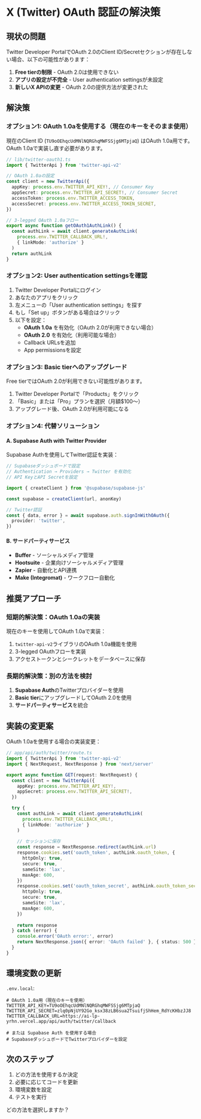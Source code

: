 # X (Twitter) OAuth 認証の解決策

## 現状の問題

Twitter Developer PortalでOAuth 2.0のClient ID/Secretセクションが存在しない場合、以下の可能性があります：

1. **Free tierの制限** - OAuth 2.0は使用できない
2. **アプリの設定が不完全** - User authentication settingsが未設定
3. **新しいX APIの変更** - OAuth 2.0の提供方法が変更された

## 解決策

### オプション1: OAuth 1.0aを使用する（現在のキーをそのまま使用）

現在のClient ID (`TU9oOEhqcUdMNlNQRGhqMWFSSjg6MTpjaQ`) はOAuth 1.0a用です。OAuth 1.0aで実装し直す必要があります。

```typescript
// lib/twitter-oauth1.ts
import { TwitterApi } from 'twitter-api-v2'

// OAuth 1.0aの設定
const client = new TwitterApi({
  appKey: process.env.TWITTER_API_KEY!, // Consumer Key
  appSecret: process.env.TWITTER_API_SECRET!, // Consumer Secret
  accessToken: process.env.TWITTER_ACCESS_TOKEN,
  accessSecret: process.env.TWITTER_ACCESS_TOKEN_SECRET,
})

// 3-legged OAuth 1.0aフロー
export async function getOAuth1AuthLink() {
  const authLink = await client.generateAuthLink(
    process.env.TWITTER_CALLBACK_URL!,
    { linkMode: 'authorize' }
  )
  return authLink
}
```

### オプション2: User authentication settingsを確認

1. Twitter Developer Portalにログイン
2. あなたのアプリをクリック
3. 左メニューの「User authentication settings」を探す
4. もし「Set up」ボタンがある場合はクリック
5. 以下を設定：
   - **OAuth 1.0a** を有効化（OAuth 2.0が利用できない場合）
   - **OAuth 2.0** を有効化（利用可能な場合）
   - Callback URLsを追加
   - App permissionsを設定

### オプション3: Basic tierへのアップグレード

Free tierではOAuth 2.0が利用できない可能性があります。

1. Twitter Developer Portalで「Products」をクリック
2. 「Basic」または「Pro」プランを選択（月額$100〜）
3. アップグレード後、OAuth 2.0が利用可能になる

### オプション4: 代替ソリューション

#### A. Supabase Auth with Twitter Provider

Supabase Authを使用してTwitter認証を実装：

```typescript
// Supabaseダッシュボードで設定
// Authentication → Providers → Twitter を有効化
// API KeyとAPI Secretを設定

import { createClient } from '@supabase/supabase-js'

const supabase = createClient(url, anonKey)

// Twitter認証
const { data, error } = await supabase.auth.signInWithOAuth({
  provider: 'twitter',
})
```

#### B. サードパーティサービス

- **Buffer** - ソーシャルメディア管理
- **Hootsuite** - 企業向けソーシャルメディア管理
- **Zapier** - 自動化とAPI連携
- **Make (Integromat)** - ワークフロー自動化

## 推奨アプローチ

### 短期的解決策：OAuth 1.0aの実装

現在のキーを使用してOAuth 1.0aで実装：

1. `twitter-api-v2`ライブラリのOAuth 1.0a機能を使用
2. 3-legged OAuthフローを実装
3. アクセストークンとシークレットをデータベースに保存

### 長期的解決策：別の方法を検討

1. **Supabase Auth**のTwitterプロバイダーを使用
2. **Basic tier**にアップグレードしてOAuth 2.0を使用
3. **サードパーティサービス**を統合

## 実装の変更案

OAuth 1.0aを使用する場合の実装変更：

```typescript
// app/api/auth/twitter/route.ts
import { TwitterApi } from 'twitter-api-v2'
import { NextRequest, NextResponse } from 'next/server'

export async function GET(request: NextRequest) {
  const client = new TwitterApi({
    appKey: process.env.TWITTER_API_KEY!,
    appSecret: process.env.TWITTER_API_SECRET!,
  })

  try {
    const authLink = await client.generateAuthLink(
      process.env.TWITTER_CALLBACK_URL!,
      { linkMode: 'authorize' }
    )
    
    // セッションに保存
    const response = NextResponse.redirect(authLink.url)
    response.cookies.set('oauth_token', authLink.oauth_token, {
      httpOnly: true,
      secure: true,
      sameSite: 'lax',
      maxAge: 600,
    })
    response.cookies.set('oauth_token_secret', authLink.oauth_token_secret, {
      httpOnly: true,
      secure: true,
      sameSite: 'lax',
      maxAge: 600,
    })
    
    return response
  } catch (error) {
    console.error('OAuth error:', error)
    return NextResponse.json({ error: 'OAuth failed' }, { status: 500 })
  }
}
```

## 環境変数の更新

`.env.local`:
```env
# OAuth 1.0a用（現在のキーを使用）
TWITTER_API_KEY=TU9oOEhqcUdMNlNQRGhqMWFSSjg6MTpjaQ
TWITTER_API_SECRET=zlq0pNjUY92Go_ksx38zLB6sua2TsuifjShHem_RdYcKHbzJJ8
TWITTER_CALLBACK_URL=https://ai-lp-yrhn.vercel.app/api/auth/twitter/callback

# または Supabase Auth を使用する場合
# SupabaseダッシュボードでTwitterプロバイダーを設定
```

## 次のステップ

1. どの方法を使用するか決定
2. 必要に応じてコードを更新
3. 環境変数を設定
4. テストを実行

どの方法を選択しますか？